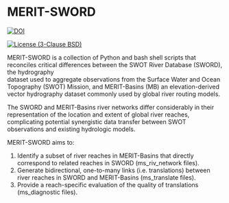 # MERIT-SWORD
[![DOI](https://zenodo.org/badge/DOI/10.5281/zenodo.13156892.svg)](https://doi.org/10.5281/zenodo.13156892)

[![License (3-Clause BSD)](https://img.shields.io/badge/license-BSD%203--Clause-yellow.svg)](https://github.com/jswade/merit-sword/blob/main/LICENSE)

MERIT-SWORD is a collection of Python and bash shell scripts that reconciles 
critical differences between the SWOT River Database (SWORD), the hydrography  
dataset used to aggregate observations from the Surface Water and Ocean 
Topography (SWOT) Mission, and MERIT-Basins (MB) an elevation-derived vector 
hydrography dataset commonly used by global river routing models.

The SWORD and MERIT-Basins river networks differ considerably in their 
representation of the location and extent of global river reaches, complicating 
potential synergistic data transfer between SWOT observations and existing 
hydrologic models.

MERIT-SWORD aims to:

1.  Identify a subset of river reaches in MERIT-Basins that directly correspond 
to related reaches in SWORD (ms_riv_network files).
2.  Generate bidirectional, one-to-many links (i.e. translations) between river 
reaches in SWORD and MERIT-Basins (ms_translate files).
3.  Provide a reach-specific evaluation of the quality of translations 
(ms_diagnostic files).
